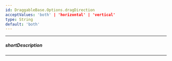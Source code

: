 ```yaml
---
id: DraggableBase.Options.dragDirection
acceptValues: 'both' | 'horizontal' | 'vertical'
type: String
default: 'both'
---
```

---
##### shortDescription
<!-- Description goes here -->

---
<!-- Description goes here -->